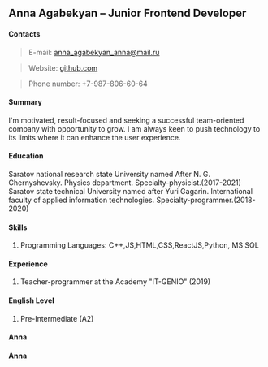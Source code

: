 ## **Anna Agabekyan – Junior Frontend Developer**

#### **Contacts**
>  E-mail: anna_agabekyan_anna@mail.ru

> Website: [github.com](https://github.com/anna-reirl "https://github.com/anna-reirl")

> Phone number: +7-987-806-60-64

#### **Summary**

I'm motivated, result-focused and seeking a successful team-oriented company with opportunity to grow.  I am always keen to push technology to its limits where it can enhance the user experience.

#### **Education**

Saratov national research state University named After N. G. Chernyshevsky. Physics department. Specialty-physicist.(2017-2021)
Saratov state technical University named after Yuri Gagarin. International faculty of applied information technologies. Specialty-programmer.(2018-2020)

#### **Skills**
1. Programming Languages: C++,JS,HTML,CSS,ReactJS,Python, MS SQL

#### **Experience**
1. Teacher-programmer at the Academy "IT-GENIO" (2019) 

#### **English Level**
1. Pre-Intermediate (A2)

#### **Anna**
#### **Anna**

